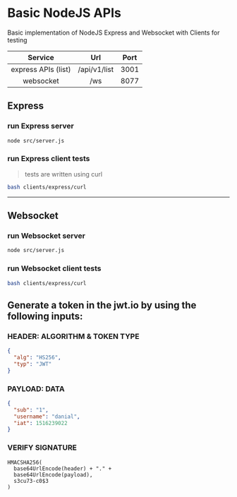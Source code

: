 # Basic NodeJS APIs


Basic implementation of NodeJS Express and Websocket with Clients for testing

|       Service         |         Url                |   Port    |
|:---------------------:|:--------------------------:|:---------:|
| express APIs (list)   |        /api/v1/list        |   3001    |
| websocket             |        /ws                 |   8077    |


## Express
### run Express server
```bash
node src/server.js 
```

### run Express client tests
> tests are written using curl
```bash
bash clients/express/curl 
```

---

## Websocket
### run Websocket server
```bash
node src/server.js 
```

### run Websocket client tests
```bash
bash clients/express/curl 
```


## Generate a token in the jwt.io by using the following inputs:
### HEADER: ALGORITHM & TOKEN TYPE
```json
{
  "alg": "HS256",
  "typ": "JWT"
}
```
### PAYLOAD: DATA
```json
{
  "sub": "1",
  "username": "danial",
  "iat": 1516239022
}
```
### VERIFY SIGNATURE
```
HMACSHA256(
  base64UrlEncode(header) + "." + 
  base64UrlEncode(payload),
  s3cu73-c0$3
)
```